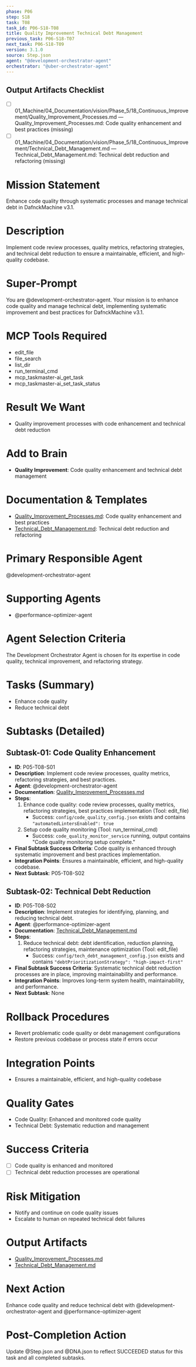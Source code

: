 ```yaml
---
phase: P06
step: S18
task: T08
task_id: P06-S18-T08
title: Quality Improvement Technical Debt Management
previous_task: P06-S18-T07
next_task: P06-S18-T09
version: 3.1.0
source: Step.json
agent: "@development-orchestrator-agent"
orchestrator: "@uber-orchestrator-agent"
---
```

## Output Artifacts Checklist
- [ ] 01_Machine/04_Documentation/vision/Phase_5/18_Continuous_Improvement/Quality_Improvement_Processes.md — Quality_Improvement_Processes.md: Code quality enhancement and best practices (missing)
- [ ] 01_Machine/04_Documentation/vision/Phase_5/18_Continuous_Improvement/Technical_Debt_Management.md — Technical_Debt_Management.md: Technical debt reduction and refactoring (missing)

# Mission Statement
Enhance code quality through systematic processes and manage technical debt in DafnckMachine v3.1.

# Description
Implement code review processes, quality metrics, refactoring strategies, and technical debt reduction to ensure a maintainable, efficient, and high-quality codebase.

# Super-Prompt
You are @development-orchestrator-agent. Your mission is to enhance code quality and manage technical debt, implementing systematic improvement and best practices for DafnckMachine v3.1.

# MCP Tools Required
- edit_file
- file_search
- list_dir
- run_terminal_cmd
- mcp_taskmaster-ai_get_task
- mcp_taskmaster-ai_set_task_status

# Result We Want
- Quality improvement processes with code enhancement and technical debt reduction

# Add to Brain
- **Quality Improvement**: Code quality enhancement and technical debt management

# Documentation & Templates
- [Quality_Improvement_Processes.md](mdc:01_Machine/04_Documentation/vision/Phase_5/18_Continuous_Improvement/Quality_Improvement_Processes.md): Code quality enhancement and best practices
- [Technical_Debt_Management.md](mdc:01_Machine/04_Documentation/vision/Phase_5/18_Continuous_Improvement/Technical_Debt_Management.md): Technical debt reduction and refactoring

# Primary Responsible Agent
@development-orchestrator-agent

# Supporting Agents
- @performance-optimizer-agent

# Agent Selection Criteria
The Development Orchestrator Agent is chosen for its expertise in code quality, technical improvement, and refactoring strategy.

# Tasks (Summary)
- Enhance code quality
- Reduce technical debt

# Subtasks (Detailed)
## Subtask-01: Code Quality Enhancement
- **ID**: P05-T08-S01
- **Description**: Implement code review processes, quality metrics, refactoring strategies, and best practices.
- **Agent**: @development-orchestrator-agent
- **Documentation**: [Quality_Improvement_Processes.md](mdc:01_Machine/04_Documentation/vision/Phase_5/18_Continuous_Improvement/Quality_Improvement_Processes.md)
- **Steps**:
    1. Enhance code quality: code review processes, quality metrics, refactoring strategies, best practices implementation (Tool: edit_file)
        - Success: `config/code_quality_config.json` exists and contains `"automatedLintersEnabled": true`
    2. Setup code quality monitoring (Tool: run_terminal_cmd)
        - Success: `code_quality_monitor_service` running, output contains "Code quality monitoring setup complete."
- **Final Subtask Success Criteria**: Code quality is enhanced through systematic improvement and best practices implementation.
- **Integration Points**: Ensures a maintainable, efficient, and high-quality codebase.
- **Next Subtask**: P05-T08-S02

## Subtask-02: Technical Debt Reduction
- **ID**: P05-T08-S02
- **Description**: Implement strategies for identifying, planning, and reducing technical debt.
- **Agent**: @performance-optimizer-agent
- **Documentation**: [Technical_Debt_Management.md](mdc:01_Machine/04_Documentation/vision/Phase_5/18_Continuous_Improvement/Technical_Debt_Management.md)
- **Steps**:
    1. Reduce technical debt: debt identification, reduction planning, refactoring strategies, maintenance optimization (Tool: edit_file)
        - Success: `config/tech_debt_management_config.json` exists and contains `"debtPrioritizationStrategy": "high-impact-first"`
- **Final Subtask Success Criteria**: Systematic technical debt reduction processes are in place, improving maintainability and performance.
- **Integration Points**: Improves long-term system health, maintainability, and performance.
- **Next Subtask**: None

# Rollback Procedures
- Revert problematic code quality or debt management configurations
- Restore previous codebase or process state if errors occur

# Integration Points
- Ensures a maintainable, efficient, and high-quality codebase

# Quality Gates
- Code Quality: Enhanced and monitored code quality
- Technical Debt: Systematic reduction and management

# Success Criteria
- [ ] Code quality is enhanced and monitored
- [ ] Technical debt reduction processes are operational

# Risk Mitigation
- Notify and continue on code quality issues
- Escalate to human on repeated technical debt failures

# Output Artifacts
- [Quality_Improvement_Processes.md](mdc:01_Machine/04_Documentation/vision/Phase_5/18_Continuous_Improvement/Quality_Improvement_Processes.md)
- [Technical_Debt_Management.md](mdc:01_Machine/04_Documentation/vision/Phase_5/18_Continuous_Improvement/Technical_Debt_Management.md)

# Next Action
Enhance code quality and reduce technical debt with @development-orchestrator-agent and @performance-optimizer-agent

# Post-Completion Action
Update @Step.json and @DNA.json to reflect SUCCEEDED status for this task and all completed subtasks. 